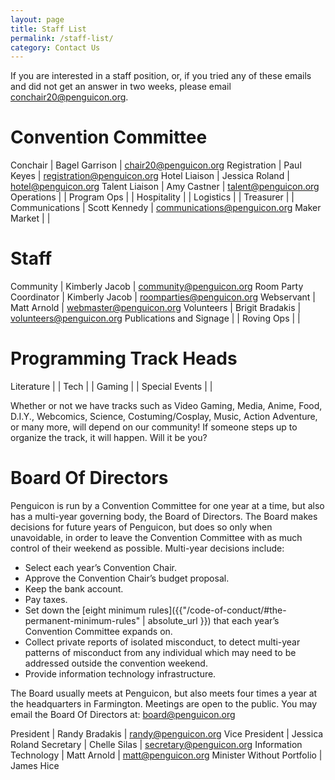 ```yaml
---
layout: page
title: Staff List
permalink: /staff-list/
category: Contact Us
---
```


If you are interested in a staff position, or,  if you tried any of these emails and did not get an answer in two weeks, please email conchair20@penguicon.org.

# Convention Committee

Conchair | Bagel Garrison | chair20@penguicon.org
Registration | Paul Keyes | registration@penguicon.org
Hotel Liaison | Jessica Roland | hotel@penguicon.org
Talent Liaison | Amy Castner | talent@penguicon.org
Operations | | 
Program Ops | | 
Hospitality | | 
Logistics | | 
Treasurer | | 
Communications | Scott Kennedy | communications@penguicon.org
Maker Market | | 

# Staff

Community | Kimberly Jacob | community@penguicon.org
Room Party Coordinator | Kimberly Jacob | roomparties@penguicon.org
Webservant | Matt Arnold | webmaster@penguicon.org
Volunteers | Brigit Bradakis | volunteers@penguicon.org
Publications and Signage | | 
Roving Ops | | 

# Programming Track Heads

Literature | | 
Tech | | 
Gaming | | 
Special Events | | 

Whether or not we have tracks such as Video Gaming, Media, Anime, Food, D.I.Y., Webcomics, Science, Costuming/Cosplay, Music, Action Adventure, or many more, will depend on our community! If someone steps up to organize the track, it will happen. Will it be you?

# Board Of Directors

Penguicon is run by a Convention Committee for one year at a time, but also has a multi-year governing body, the Board of Directors. The Board makes decisions for future years of Penguicon, but does so only when unavoidable, in order to leave the Convention Committee with as much control of their weekend as possible. Multi-year decisions include:

- Select each year’s Convention Chair.
- Approve the Convention Chair’s budget proposal.
- Keep the bank account.
- Pay taxes.
- Set down the [eight minimum rules]({{"/code-of-conduct/#the-permanent-minimum-rules" | absolute_url }}) that each year’s Convention Committee expands on.
- Collect private reports of isolated misconduct, to detect multi-year patterns of misconduct from any individual which may need to be addressed outside the convention weekend.
- Provide information technology infrastructure.

The Board usually meets at Penguicon, but also meets four times a year at the headquarters in Farmington. Meetings are open to the public. You may email the Board Of Directors at: board@penguicon.org

President | Randy Bradakis | randy@penguicon.org
Vice President | Jessica Roland
Secretary | Chelle Silas | secretary@penguicon.org
Information Technology | Matt Arnold | matt@penguicon.org
Minister Without Portfolio | James Hice